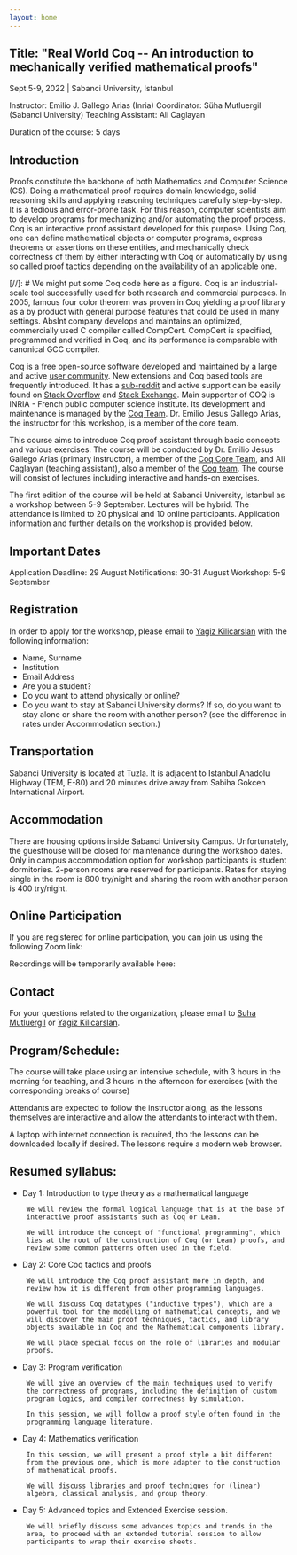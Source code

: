 ```yaml
---
layout: home
---
```

## Title: "Real World Coq -- An introduction to mechanically verified mathematical proofs"

Sept 5-9, 2022 | Sabanci University, Istanbul

Instructor: Emilio J. Gallego Arias (Inria)
Coordinator: Süha Mutluergil (Sabanci University)
Teaching Assistant: Ali Caglayan

Duration of the course: 5 days

## Introduction

Proofs constitute the backbone of both Mathematics and Computer Science (CS). Doing a mathematical proof requires domain knowledge, solid reasoning skills and applying reasoning techniques carefully step-by-step. It is a tedious and error-prone task. For this reason, computer scientists aim to develop programs for mechanizing and/or automating the proof process. Coq is an interactive proof assistant developed for this purpose. Using Coq, one can define mathematical objects or computer programs, express theorems or assertions on these entities, and mechanically check correctness of them by either interacting with Coq or automatically by using so called proof tactics depending on the availability of an applicable one.

[//]: # We might put some Coq code here as a figure.
Coq is an industrial-scale tool successfully used for both research and commercial purposes. In 2005, famous four color theorem was proven in Coq yielding a proof library as a by product with general purpose features that could be used in many settings. AbsInt company develops and maintains an optimized, commercially used C compiler called CompCert. CompCert is specified, programmed and verified in Coq, and its performance is comparable with canonical GCC compiler. 

Coq is a free open-source software developed and maintained by a large and active [user community](https://coq.inria.fr/community.html). New extensions and Coq based tools are frequently introduced.  It has a [sub-reddit](https://www.reddit.com/r/Coq/) and active support can be easily found on [Stack Overflow](https://stackoverflow.com/questions/tagged/coq) and [Stack Exchange](https://cstheory.stackexchange.com/questions/tagged/coq). Main supporter of COQ is INRIA - French public computer science institute. Its development and maintenance is managed by the [Coq Team](https://coq.inria.fr/coq-team.html). Dr. Emilio Jesus Gallego Arias, the instructor for this workshop, is a member of the core team.

This course aims to introduce Coq proof assistant through basic concepts and various exercises. The course will be conducted by Dr. Emilio Jesus Gallego Arias (primary instructor), a member of the [Coq Core Team](https://coq.inria.fr/coq-team.html), and Ali Caglayan (teaching assistant), also a member of the [Coq team](https://coq.inria.fr/coq-team.html). The course will consist of lectures including interactive and hands-on exercises. 

The first edition of the course will be held at Sabanci University, Istanbul as a workshop between 5-9 September. Lectures will be hybrid. The attendance is limited to 20 physical and 10 online participants. Application information and further details on the workshop is provided below. 

## Important Dates

Application Deadline: 29 August
Notifications: 30-31 August
Workshop: 5-9 September

## Registration

In order to apply for the workshop, please email to [Yagiz Kilicarslan](ykilicarslan@sabanciuniv.edu) with the following information:
- Name, Surname
- Institution
- Email Address
- Are you a student?
- Do you want to attend physically or online?
- Do you want to stay at Sabanci University dorms? If so, do you want to stay alone or share the room with another person? (see the difference in rates under Accommodation section.)

## Transportation

Sabanci University is located at Tuzla. It is adjacent to Istanbul Anadolu Highway (TEM, E-80) and 20 minutes drive away from Sabiha Gokcen International Airport.

## Accommodation

There are housing options inside Sabanci University Campus. Unfortunately, the guesthouse will be closed for maintenance during the workshop dates. Only in campus accommodation option for workshop participants is student dormitories. 2-person rooms are reserved for participants. Rates for staying single in the room is 800 try/night and sharing the room with another person is 400 try/night.

## Online Participation

If you are registered for online participation, you can join us using the following Zoom link:

Recordings will be temporarily available here:

## Contact

For your questions related to the organization, please email to [Suha Mutluergil](suha.mutluergil@sabanciuniv.edu) or [Yagiz Kilicarslan](ykilicarslan@sabanciuniv.edu).


## Program/Schedule:

The course will take place using an intensive schedule, with 3 hours in
the morning for teaching, and 3 hours in the afternoon for exercises
(with the corresponding breaks of course)

Attendants are expected to follow the instructor along, as the lessons
themselves are interactive and allow the attendants to interact with them.

A laptop with internet connection is required, tho the lessons can be
downloaded locally if desired. The lessons require a modern web browser.

## Resumed syllabus:

- Day 1: Introduction to type theory as a mathematical language

       We will review the formal logical language that is at the base of
       interactive proof assistants such as Coq or Lean.

       We will introduce the concept of "functional programming", which
       lies at the root of the construction of Coq (or Lean) proofs, and
       review some common patterns often used in the field.

- Day 2: Core Coq tactics and proofs

       We will introduce the Coq proof assistant more in depth, and
       review how it is different from other programming languages.

       We will discuss Coq datatypes ("inductive types"), which are a
       powerful tool for the modelling of mathematical concepts, and we
       will discover the main proof techniques, tactics, and library
       objects available in Coq and the Mathematical components library.

       We will place special focus on the role of libraries and modular
       proofs.

- Day 3: Program verification

       We will give an overview of the main techniques used to verify
       the correctness of programs, including the definition of custom
       program logics, and compiler correctness by simulation.

       In this session, we will follow a proof style often found in the
       programming language literature.

- Day 4: Mathematics verification

       In this session, we will present a proof style a bit different
       from the previous one, which is more adapter to the construction
       of mathematical proofs.

       We will discuss libraries and proof techniques for (linear)
       algebra, classical analysis, and group theory.

- Day 5: Advanced topics and Extended Exercise session.

       We will briefly discuss some advances topics and trends in the
       area, to proceed with an extended tutorial session to allow
       participants to wrap their exercise sheets.

